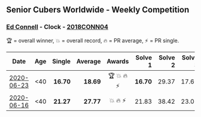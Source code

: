 ## Senior Cubers Worldwide - Weekly Competition
### [Ed Connell](../ed_connell.md) - Clock - [2018CONN04](https://www.worldcubeassociation.org/persons/2018CONN04?event=clock)

🏆 = overall winner, 💥 = overall record, 🔥 = PR average, ⚡ = PR single.

| Date | Age | Single | Average | Awards | Solve 1 | Solve 2 | Solve 3 | Solve 4 | Solve 5 | Video |
| :--: | :--: | --: | --: | :--: | --: | --: | --: | --: | --: | :-- |
| [2020-06-23](../../results/clock/2020-06-23.md) | <40 | **16.70** | **18.69** | 🏆 💥 🔥 ⚡ | **16.70** | 29.37 | 17.60 | 20.58 | 17.88 | [Link](https://www.facebook.com/events/1618516681636159/permalink/1621527954668365/) |
| [2020-06-16](../../results/clock/2020-06-16.md) | <40 | **21.27** | **27.77** | 💥 🔥 ⚡ | 21.83 | 38.42 | 23.06 | **21.27** | DNF | [Link](https://www.facebook.com/events/296087658445428/permalink/300275488026645/) |


<!-- Global site tag (gtag.js) - Google Analytics -->
<script async src="https://www.googletagmanager.com/gtag/js?id=UA-86348435-3"></script>
<script>window.dataLayer = window.dataLayer || []; function gtag() {dataLayer.push(arguments);} gtag('js', new Date()); gtag('config', 'UA-86348435-3');</script>
